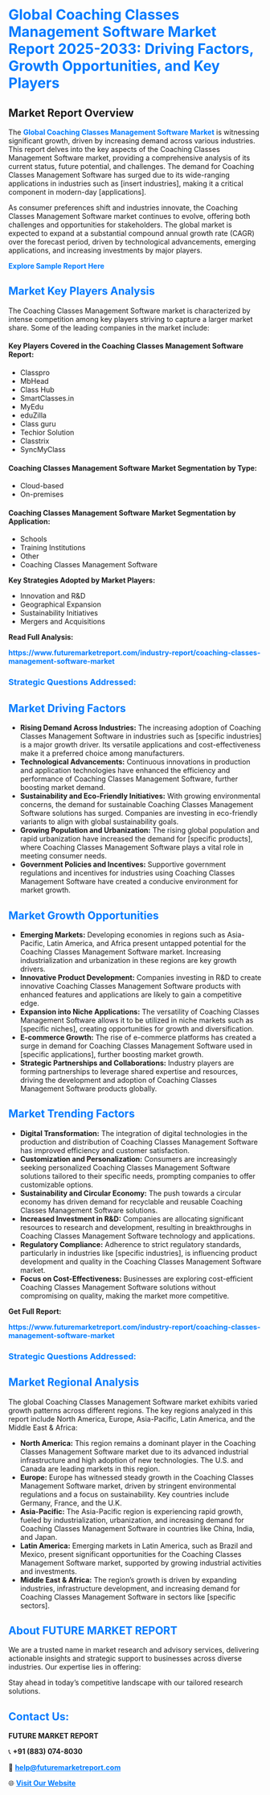 <h1 style="color: #007BFF;">Global Coaching Classes Management Software Market Report 2025-2033: Driving Factors, Growth Opportunities, and Key Players</h1>

<section id="overview">
<h2>Market Report Overview</h2>
<p>The <a href="https://www.futuremarketreport.com/industry-report/coaching-classes-management-software-market" style="color: #007BFF; text-decoration: none;"><strong>Global Coaching Classes Management Software Market</strong></a> is witnessing significant growth, driven by increasing demand across various industries. This report delves into the key aspects of the Coaching Classes Management Software market, providing a comprehensive analysis of its current status, future potential, and challenges. The demand for Coaching Classes Management Software has surged due to its wide-ranging applications in industries such as [insert industries], making it a critical component in modern-day [applications].</p>
<p>As consumer preferences shift and industries innovate, the Coaching Classes Management Software market continues to evolve, offering both challenges and opportunities for stakeholders. The global market is expected to expand at a substantial compound annual growth rate (CAGR) over the forecast period, driven by technological advancements, emerging applications, and increasing investments by major players.</p>
</section>

<section id="overview">
<p><a href="https://www.futuremarketreport.com/request-sample/reportId=113171" style="color: #007BFF; text-decoration: none;"><strong>Explore Sample Report Here</strong></a></p>
</section>

<section id="key-players">
<h2 style="color: #007BFF;">Market Key Players Analysis</h2>
<p>The Coaching Classes Management Software market is characterized by intense competition among key players striving to capture a larger market share. Some of the leading companies in the market include:</p>
<h4>Key Players Covered in the Coaching Classes Management Software Report:</h4>
<ul><li>Classpro</li><li>MbHead</li><li>Class Hub</li><li>SmartClasses.in</li><li>MyEdu</li><li>eduZilla</li><li>Class guru</li><li>Techior Solution</li><li>Classtrix</li><li>SyncMyClass</li></ul>
<h4>Coaching Classes Management Software Market Segmentation by Type:</h4>
<ul><li>Cloud-based</li><li>On-premises</li></ul>

<h4>Coaching Classes Management Software Market Segmentation by Application:</h4>
<ul><li>Schools</li><li>Training Institutions</li><li>Other</li><li>Coaching Classes Management Software</li></ul>
<p><strong>Key Strategies Adopted by Market Players:</strong></p>
<ul>
<li>Innovation and R&D</li>
<li>Geographical Expansion</li>
<li>Sustainability Initiatives</li>
<li>Mergers and Acquisitions</li>
</ul>
</section>

<section>
<p><strong>Read Full Analysis: </strong></p><a href="https://www.futuremarketreport.com/industry-report/coaching-classes-management-software-market" style="color: #007BFF; text-decoration: none;"><strong>https://www.futuremarketreport.com/industry-report/coaching-classes-management-software-market</strong></a>
<h3 style="color: #007BFF;">Strategic Questions Addressed:</h3>
</section>

<section id="driving-factors">
<h2 style="color: #007BFF;">Market Driving Factors</h2>
<ul>
<li><strong>Rising Demand Across Industries:</strong> The increasing adoption of Coaching Classes Management Software in industries such as [specific industries] is a major growth driver. Its versatile applications and cost-effectiveness make it a preferred choice among manufacturers.</li>
<li><strong>Technological Advancements:</strong> Continuous innovations in production and application technologies have enhanced the efficiency and performance of Coaching Classes Management Software, further boosting market demand.</li>
<li><strong>Sustainability and Eco-Friendly Initiatives:</strong> With growing environmental concerns, the demand for sustainable Coaching Classes Management Software solutions has surged. Companies are investing in eco-friendly variants to align with global sustainability goals.</li>
<li><strong>Growing Population and Urbanization:</strong> The rising global population and rapid urbanization have increased the demand for [specific products], where Coaching Classes Management Software plays a vital role in meeting consumer needs.</li>
<li><strong>Government Policies and Incentives:</strong> Supportive government regulations and incentives for industries using Coaching Classes Management Software have created a conducive environment for market growth.</li>
</ul>
</section>

<section id="growth-opportunities">
<h2 style="color: #007BFF;">Market Growth Opportunities</h2>
<ul>
<li><strong>Emerging Markets:</strong> Developing economies in regions such as Asia-Pacific, Latin America, and Africa present untapped potential for the Coaching Classes Management Software market. Increasing industrialization and urbanization in these regions are key growth drivers.</li>
<li><strong>Innovative Product Development:</strong> Companies investing in R&D to create innovative Coaching Classes Management Software products with enhanced features and applications are likely to gain a competitive edge.</li>
<li><strong>Expansion into Niche Applications:</strong> The versatility of Coaching Classes Management Software allows it to be utilized in niche markets such as [specific niches], creating opportunities for growth and diversification.</li>
<li><strong>E-commerce Growth:</strong> The rise of e-commerce platforms has created a surge in demand for Coaching Classes Management Software used in [specific applications], further boosting market growth.</li>
<li><strong>Strategic Partnerships and Collaborations:</strong> Industry players are forming partnerships to leverage shared expertise and resources, driving the development and adoption of Coaching Classes Management Software products globally.</li>
</ul>
</section>

<section id="trending-factors">
<h2 style="color: #007BFF;">Market Trending Factors</h2>
<ul>
<li><strong>Digital Transformation:</strong> The integration of digital technologies in the production and distribution of Coaching Classes Management Software has improved efficiency and customer satisfaction.</li>
<li><strong>Customization and Personalization:</strong> Consumers are increasingly seeking personalized Coaching Classes Management Software solutions tailored to their specific needs, prompting companies to offer customizable options.</li>
<li><strong>Sustainability and Circular Economy:</strong> The push towards a circular economy has driven demand for recyclable and reusable Coaching Classes Management Software solutions.</li>
<li><strong>Increased Investment in R&D:</strong> Companies are allocating significant resources to research and development, resulting in breakthroughs in Coaching Classes Management Software technology and applications.</li>
<li><strong>Regulatory Compliance:</strong> Adherence to strict regulatory standards, particularly in industries like [specific industries], is influencing product development and quality in the Coaching Classes Management Software market.</li>
<li><strong>Focus on Cost-Effectiveness:</strong> Businesses are exploring cost-efficient Coaching Classes Management Software solutions without compromising on quality, making the market more competitive.</li>
</ul>
</section>

<section>
<p><strong>Get Full Report: </strong></p><a href="https://www.futuremarketreport.com/industry-report/coaching-classes-management-software-market" style="color: #007BFF; text-decoration: none;"><strong>https://www.futuremarketreport.com/industry-report/coaching-classes-management-software-market</strong></a>
<h3 style="color: #007BFF;">Strategic Questions Addressed:</h3>
</section>


<section id="regional-analysis">
<h2 style="color: #007BFF;">Market Regional Analysis</h2>
<p>The global Coaching Classes Management Software market exhibits varied growth patterns across different regions. The key regions analyzed in this report include North America, Europe, Asia-Pacific, Latin America, and the Middle East & Africa:</p>
<ul>
<li><strong>North America:</strong> This region remains a dominant player in the Coaching Classes Management Software market due to its advanced industrial infrastructure and high adoption of new technologies. The U.S. and Canada are leading markets in this region.</li>
<li><strong>Europe:</strong> Europe has witnessed steady growth in the Coaching Classes Management Software market, driven by stringent environmental regulations and a focus on sustainability. Key countries include Germany, France, and the U.K.</li>
<li><strong>Asia-Pacific:</strong> The Asia-Pacific region is experiencing rapid growth, fueled by industrialization, urbanization, and increasing demand for Coaching Classes Management Software in countries like China, India, and Japan.</li>
<li><strong>Latin America:</strong> Emerging markets in Latin America, such as Brazil and Mexico, present significant opportunities for the Coaching Classes Management Software market, supported by growing industrial activities and investments.</li>
<li><strong>Middle East & Africa:</strong> The region’s growth is driven by expanding industries, infrastructure development, and increasing demand for Coaching Classes Management Software in sectors like [specific sectors].</li>
</ul>
</section>

<footer>
<h2 style="color: #007BFF;">About FUTURE MARKET REPORT</h2>
<p>We are a trusted name in market research and advisory services, delivering actionable insights and strategic support to businesses across diverse industries. Our expertise lies in offering:</p>

<p>Stay ahead in today’s competitive landscape with our tailored research solutions.</p>

<h2 style="color: #007BFF;">Contact Us:</h2>
<p><strong>FUTURE MARKET REPORT</strong></p>
<p>📞 <strong>+91 (883) 074-8030</strong></p>
<p>📧 <strong><a href="mailto:help@futuremarketreport.com" style="color: #007BFF;">help@futuremarketreport.com</a></strong></p>
<p>🌐 <strong><a href="https://www.futuremarketreport.com/" style="color: #007BFF;">Visit Our Website</a></strong></p>
</footer>